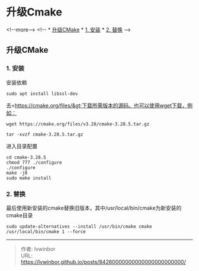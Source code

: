 # 升级Cmake


&lt;!--more--&gt;
&lt;!-- *   [升级CMake](#升级cmake)
    *   [1. 安装](#1-安装)
    *   [2. 替换](#2-替换) --&gt;

## 升级CMake

### 1. 安装

安装依赖

    sudo apt install libssl-dev

去&lt;https://cmake.org/files/&gt;下载所需版本的源码。也可以使用wget下载，例如：

    wget https://cmake.org/files/v3.28/cmake-3.28.5.tar.gz

    tar -xvzf cmake-3.28.5.tar.gz

进入目录配置

    cd cmake-3.28.5
    chmod 777 ./configure
    ./configure
    make -j8
    sudo make install

### 2. 替换

最后使用新安装的cmake替换旧版本，其中/usr/local/bin/cmake为新安装的cmake目录

    sudo update-alternatives --install /usr/bin/cmake cmake /usr/local/bin/cmake 1 --force



---

> 作者: lvwinbor  
> URL: https://lvwinbor.github.io/posts/84260000000000000000000000/  

